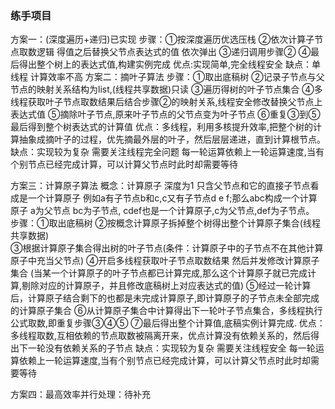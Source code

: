  ### 练手项目
 
 方案一：(深度遍历+递归)已实现
    步骤：①按深度遍历优选压栈 
         ②依次计算子节点取数逻辑 得值之后替换父节点表达式的值 依次弹出
         ③递归调用步骤②
         ④最后得出整个树上的表达式值,构建实例完成
    优点:实现简单,完全线程安全
    缺点：单线程 计算效率不高
 方案二：摘叶子算法
    步骤：①取出底稿树 
         ②记录子节点与父节点的映射关系结构为list,(线程共享数据)只读
         ③遍历得树的叶子节点集合
         ④多线程获取叶子节点取数结果后结合步骤②的映射关系,线程安全修改替换父节点上表达式值
         ⑤摘除叶子节点,原来叶子节点的父节点变为叶子节点
         ⑥重复③到⑤最后得到整个树表达式的计算值
     优点：多线程，利用多核提升效率,把整个树的计算抽象成摘叶子的过程，优先摘最外层的叶子，然后层层递进，直到计算根节点。
     缺点：实现较为复杂 需要关注线程完全问题 每一轮运算依赖上一轮运算速度,当有个别节点已经完成计算，可以计算父节点时此时却需要等待
         
 方案三：计算原子算法
    概念：计算原子 深度为1 只含父节点和它的直接子节点看成是一个计算原子 
         例如a有子节点b和c,c又有子节点d e f;那么abc构成一个计算原子 a为父节点 bc为子节点,
         cdef也是一个计算原子,c为父节点,def为子节点。
    步骤：①取出底稿树
         ②按概念计算原子拆掉整个树得出整个计算原子集合(线程共享数据)    
         ③根据计算原子集合得出树的叶子节点(条件：计算原子中的子节点不在其他计算原子中充当父节点)
         ④开启多线程获取叶子节点取数结果 然后并发修改计算原子集合
         (当某一个计算原子的叶子节点都已计算完成,那么这个计算原子就已完成计算,剔除对应的计算原子，并且修改底稿树上对应表达式的值)
         ⑤经过一轮计算后，计算原子结合剩下的也都是未完成计算原子,即计算原子的子节点未全部完成的计算原子集合
         ⑥从计算原子集合中计算得出下一轮叶子节点集合，多线程执行公式取数,即重复步骤③④⑤
         ⑦最后得出整个计算值,底稿实例计算完成.
    优点：多线程取数,互相依赖的节点取数被隔离开来，优点计算没有依赖关系的，然后得出下一轮没有依赖关系的子节点
    缺点：实现较为复杂 需要关注线程安全 每一轮运算依赖上一轮运算速度,当有个别节点已经完成计算，可以计算父节点时此时却需要等待
        
 方案四：最高效率并行处理：待补充            
    
 
    
    

 
